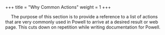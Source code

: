 +++
title = "Why Common Actions"
weight = 1
+++

&emsp; The purpose of this section is to provide a reference to a list of actions that are very commonly used in Powell to arrive at a desired result or web page. This cuts down on repetition while writing documentation for Powell.
